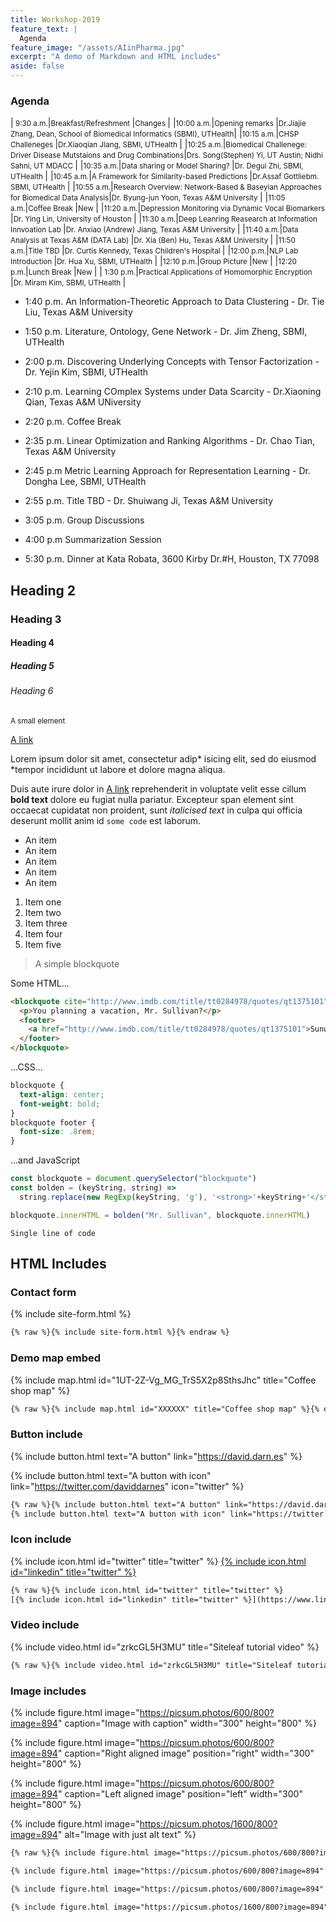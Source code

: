 ```yaml
---
title: Workshop-2019
feature_text: |
  Agenda
feature_image: "/assets/AIinPharma.jpg"
excerpt: "A demo of Markdown and HTML includes"
aside: false
---
```


### Agenda


|<small> 9:30 a.m.</small>|<small>Breakfast/Refreshment                                                 </small>|<small>Changes                                                                 </small>|
|<small>10:00 a.m.</small>|<small>Opening remarks                                                       </small>|<small>Dr.Jiajie Zhang, Dean, School of Biomedical Informatics (SBMI), UTHealth</small>|
|<small>10:15 a.m.</small>|<small>CHSP Challeneges                                                      </small>|<small>Dr.Xiaoqian JIang, SBMI, UTHealth                                       </small>|
|<small>10:25 a.m.</small>|<small>Biomedical Challenege: Driver Disease Mutstaions and Drug Combinations</small>|<small>Drs. Song(Stephen) Yi, UT Austin; Nidhi Sahni, UT MDACC                 </small>|
|<small>10:35 a.m.</small>|<small>Data sharing or Model Sharing?                                        </small>|<small>Dr. Degui Zhi, SBMI, UTHealth                                           </small>|
|<small>10:45 a.m.</small>|<small>A Framework for Similarity-based Predictions                          </small>|<small>Dr.Assaf Gottliebm. SBMI, UTHealth                                      </small>|
|<small>10:55 a.m.</small>|<small>Research Overview: Network-Based & Baseyian Approaches for Biomedical Data Analysis</small>|<small>Dr. Byung-jun Yoon, Texas A&M University                   </small>|
|<small>11:05 a.m.</small>|<small>Coffee Break                                                          </small>|<small>New                                                                     </small>|
|<small>11:20 a.m.</small>|<small>Depression Monitoring via Dynamic Vocal Biomarkers                    </small>|<small>Dr. Ying Lin, University of Houston                                     </small>|
|<small>11:30 a.m.</small>|<small>Deep Leanring Reasearch at Information Innvoation Lab                 </small>|<small>Dr. Anxiao (Andrew) Jiang, Texas A&M University                         </small>|
|<small>11:40 a.m.</small>|<small>Data Analysis at Texas A&M (DATA Lab)                                 </small>|<small>Dr. Xia (Ben) Hu, Texas A&M University                                  </small>|
|<small>11:50 a.m.</small>|<small>Title TBD                                                             </small>|<small>Dr. Curtis Kennedy, Texas Children's Hospital                           </small>|
|<small>12:00 p.m.</small>|<small>NLP Lab Introduction                                                  </small>|<small>Dr. Hua Xu, SBMI, UTHealth                                              </small>| 
|<small>12:10 p.m.</small>|<small>Group Picture                                                         </small>|<small>New                                                                     </small>|
|<small>12:20 p.m.</small>|<small>Lunch Break                                                           </small>|<small>New                                                                     </small>|
|<small> 1:30 p.m.</small>|<small>Practical Applications of Homomorphic Encryption                      </small>|<small>Dr. Miram Kim, SBMI, UTHealth                                           </small>|



* 1:40 p.m. An Information-Theoretic Approach to Data Clustering - Dr. Tie Liu, Texas A&M University
* 1:50 p.m. Literature, Ontology, Gene Network - Dr. Jim Zheng, SBMI, UTHealth
* 2:00 p.m. Discovering Underlying Concepts with Tensor Factorization - Dr. Yejin Kim, SBMI, UTHealth
* 2:10 p.m. Learning COmplex Systems under Data Scarcity - Dr.Xiaoning Qian, Texas A&M UNiversity
* 2:20 p.m. Coffee Break
* 2:35 p.m. Linear Optimization and Ranking Algorithms - Dr. Chao Tian, Texas A&M University
* 2:45 p.m  Metric Learning Approach for Representation Learning - Dr. Dongha Lee, SBMI, UTHealth
* 2:55 p.m. Title TBD - Dr. Shuiwang Ji, Texas A&M University

*  3:05 p.m. Group Discussions

*  4:00 p.m  Summarization Session

*  5:30 p.m. Dinner at Kata Robata, 3600 Kirby Dr.#H, Houston, TX 77098 

## Heading 2

### Heading 3

#### Heading 4

##### Heading 5

###### Heading 6

<small>A small element</small>

[A link](https://david.darn.es "A link")

Lorem ipsum dolor sit amet, consectetur adip* isicing elit, sed do eiusmod *tempor incididunt ut labore et dolore magna aliqua.

Duis aute irure dolor in [A link](https://david.darn.es "A link") reprehenderit in voluptate velit esse cillum **bold text** dolore eu fugiat nulla pariatur. Excepteur span element sint occaecat cupidatat non proident, sunt _italicised text_ in culpa qui officia deserunt mollit anim id `some code` est laborum.

* An item
* An item
* An item
* An item
* An item

1. Item one
2. Item two
3. Item three
4. Item four
5. Item five

> A simple blockquote

Some HTML...

``` html
<blockquote cite="http://www.imdb.com/title/tt0284978/quotes/qt1375101">
  <p>You planning a vacation, Mr. Sullivan?</p>
  <footer>
    <a href="http://www.imdb.com/title/tt0284978/quotes/qt1375101">Sunways Security Guard</a>
  </footer>
</blockquote>
```

...CSS...

``` css
blockquote {
  text-align: center;
  font-weight: bold;
}
blockquote footer {
  font-size: .8rem;
}
```

...and JavaScript

``` js
const blockquote = document.querySelector("blockquote")
const bolden = (keyString, string) =>
  string.replace(new RegExp(keyString, 'g'), '<strong>'+keyString+'</strong>')

blockquote.innerHTML = bolden("Mr. Sullivan", blockquote.innerHTML)
```

`Single line of code`

## HTML Includes

### Contact form

{% include site-form.html %}

``` html
{% raw %}{% include site-form.html %}{% endraw %}
```

### Demo map embed

{% include map.html id="1UT-2Z-Vg_MG_TrS5X2p8SthsJhc" title="Coffee shop map" %}

``` html
{% raw %}{% include map.html id="XXXXXX" title="Coffee shop map" %}{% endraw %}
```

### Button include

{% include button.html text="A button" link="https://david.darn.es" %}

{% include button.html text="A button with icon" link="https://twitter.com/daviddarnes" icon="twitter" %}

``` html
{% raw %}{% include button.html text="A button" link="https://david.darn.es" %}
{% include button.html text="A button with icon" link="https://twitter.com/daviddarnes" icon="twitter" %}{% endraw %}
```

### Icon include

{% include icon.html id="twitter" title="twitter" %} [{% include icon.html id="linkedin" title="twitter" %}](https://www.linkedin.com/in/daviddarnes)

``` html
{% raw %}{% include icon.html id="twitter" title="twitter" %}
[{% include icon.html id="linkedin" title="twitter" %}](https://www.linkedin.com/in/daviddarnes){% endraw %}
```

### Video include

{% include video.html id="zrkcGL5H3MU" title="Siteleaf tutorial video" %}

``` html
{% raw %}{% include video.html id="zrkcGL5H3MU" title="Siteleaf tutorial video" %}{% endraw %}
```


### Image includes

{% include figure.html image="https://picsum.photos/600/800?image=894" caption="Image with caption" width="300" height="800" %}

{% include figure.html image="https://picsum.photos/600/800?image=894" caption="Right aligned image" position="right" width="300" height="800" %}

{% include figure.html image="https://picsum.photos/600/800?image=894" caption="Left aligned image" position="left" width="300" height="800" %}

{% include figure.html image="https://picsum.photos/1600/800?image=894" alt="Image with just alt text" %}

``` html
{% raw %}{% include figure.html image="https://picsum.photos/600/800?image=894" caption="Image with caption" width="300" height="800" %}

{% include figure.html image="https://picsum.photos/600/800?image=894" caption="Right aligned image" position="right" width="300" height="800" %}

{% include figure.html image="https://picsum.photos/600/800?image=894" caption="Left aligned image" position="left" width="300" height="800" %}

{% include figure.html image="https://picsum.photos/1600/800?image=894" alt="Image with just alt text" %}{% endraw %}
```
